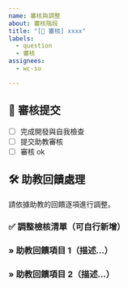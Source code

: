 ```yaml
---
name: 審核與調整
about: 審核階段
title: "[📝 審核] xxxx"
labels:
  - question
  - 審核
assignees:
  - wc-su

---
```


## 📮 審核提交

- [ ] 完成開發與自我檢查
- [ ] 提交助教審核
- [ ] 審核 ok

## 🛠 助教回饋處理

請依據助教的回饋逐項進行調整。

### ✅ 調整檢核清單（可自行新增）

### » 助教回饋項目 1（描述...）
### » 助教回饋項目 2（描述...）
